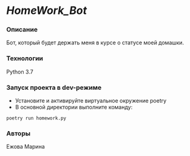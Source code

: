 # *HomeWork_Bot*
### Описание
Бот, который будет держать меня в курсе о статусе
моей домашки.
### Технологии
Python 3.7

### Запуск проекта в dev-режиме
- Установите и активируйте виртуальное окружение poetry
- В основной директории выполните команду:
```
poetry run homework.py
```
### Авторы
Ежова Марина
